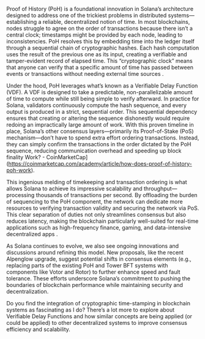 Proof of History (PoH) is a foundational innovation in Solana’s architecture designed to address one of the trickiest problems in distributed systems—establishing a reliable, decentralized notion of time. In most blockchains, nodes struggle to agree on the order of transactions because there isn’t a central clock; timestamps might be provided by each node, leading to inconsistencies. PoH resolves this by embedding time into the ledger itself through a sequential chain of cryptographic hashes. Each hash computation uses the result of the previous one as its input, creating a verifiable and tamper-evident record of elapsed time. This “cryptographic clock” means that anyone can verify that a specific amount of time has passed between events or transactions without needing external time sources .

Under the hood, PoH leverages what’s known as a Verifiable Delay Function (VDF). A VDF is designed to take a predictable, non-parallelizable amount of time to compute while still being simple to verify afterward. In practice for Solana, validators continuously compute the hash sequence, and every output is produced in a strict, sequential order. This sequential dependency ensures that creating or altering the sequence dishonestly would require redoing an impractically large amount of work. With this proven timeline in place, Solana’s other consensus layers—primarily its Proof-of-Stake (PoS) mechanism—don’t have to spend extra effort ordering transactions. Instead, they can simply confirm the transactions in the order dictated by the PoH sequence, reducing communication overhead and speeding up block finality  Work? - CoinMarketCap](https://coinmarketcap.com/academy/article/how-does-proof-of-history-poh-work).

This ingenious melding of timekeeping and transaction ordering is what allows Solana to achieve its impressive scalability and throughput—processing thousands of transactions per second. By offloading the burden of sequencing to the PoH component, the network can dedicate more resources to verifying transaction validity and securing the network via PoS. This clear separation of duties not only streamlines consensus but also reduces latency, making the blockchain particularly well-suited for real-time applications such as high-frequency finance, gaming, and data-intensive decentralized apps .

As Solana continues to evolve, we also see ongoing innovations and discussions around refining this model. New proposals, like the recent Alpenglow upgrade, suggest potential shifts in consensus elements (e.g., replacing parts of the existing PoH and Tower BFT systems with components like Votor and Rotor) to further enhance speed and fault tolerance. These efforts underscore Solana’s commitment to pushing the boundaries of blockchain performance while maintaining security and decentralization.

Do you find the integration of cryptographic time-stamping in blockchain systems as fascinating as I do? There’s a lot more to explore about Verifiable Delay Functions and how similar concepts are being applied (or could be applied) to other decentralized systems to improve consensus efficiency and scalability.